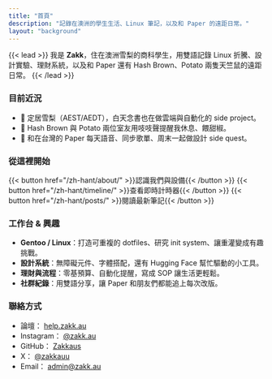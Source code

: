```yaml
---
title: "首頁"
description: "記錄在澳洲的學生生活、Linux 筆記，以及和 Paper 的遠距日常。"
layout: "background"
---
```


{{< lead >}}
我是 **Zakk**，住在澳洲雪梨的商科學生，用雙語記錄 Linux 折騰、設計實驗、理財系統，以及和 Paper 還有 Hash Brown、Potato 兩隻天竺鼠的遠距日常。
{{< /lead >}}

### 目前近況
- 📍 定居雪梨（AEST/AEDT），白天念書也在做雲端與自動化的 side project。
- 🐹 Hash Brown 與 Potato 兩位室友用吱吱聲提醒我休息、餵甜椒。
- 💌 和在台灣的 Paper 每天語音、同步歌單、周末一起做設計 side quest。

### 從這裡開始
{{< button href="/zh-hant/about/" >}}認識我們與設備{{< /button >}}
{{< button href="/zh-hant/timeline/" >}}查看即時計時器{{< /button >}}
{{< button href="/zh-hant/posts/" >}}閱讀最新筆記{{< /button >}}

### 工作台 & 興趣
- **Gentoo / Linux**：打造可重複的 dotfiles、研究 init system、讓重灌變成有趣挑戰。
- **設計系統**：無障礙元件、字體搭配，還有 Hugging Face 幫忙驅動的小工具。
- **理財與流程**：零基預算、自動化提醒，寫成 SOP 讓生活更輕鬆。
- **社群紀錄**：用雙語分享，讓 Paper 和朋友們都能追上每次改版。

### 聯絡方式
- 論壇： [help.zakk.au](https://help.zakk.au)
- Instagram： [@zakk.au](https://www.instagram.com/zakk.au/)
- GitHub： [Zakkaus](https://github.com/Zakkaus)
- X： [@zakkauu](https://x.com/zakkauu)
- Email： [admin@zakk.au](mailto:admin@zakk.au)

